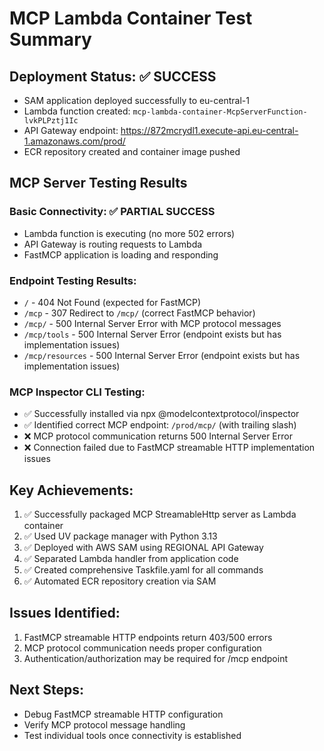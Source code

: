 # MCP Lambda Container Test Summary

## Deployment Status: ✅ SUCCESS
- SAM application deployed successfully to eu-central-1
- Lambda function created: `mcp-lambda-container-McpServerFunction-lvkPLPztj1Ic`
- API Gateway endpoint: https://872mcrydl1.execute-api.eu-central-1.amazonaws.com/prod/
- ECR repository created and container image pushed

## MCP Server Testing Results

### Basic Connectivity: ✅ PARTIAL SUCCESS
- Lambda function is executing (no more 502 errors)
- API Gateway is routing requests to Lambda
- FastMCP application is loading and responding

### Endpoint Testing Results:
- `/` - 404 Not Found (expected for FastMCP)
- `/mcp` - 307 Redirect to `/mcp/` (correct FastMCP behavior)
- `/mcp/` - 500 Internal Server Error with MCP protocol messages
- `/mcp/tools` - 500 Internal Server Error (endpoint exists but has implementation issues)
- `/mcp/resources` - 500 Internal Server Error (endpoint exists but has implementation issues)

### MCP Inspector CLI Testing:
- ✅ Successfully installed via npx @modelcontextprotocol/inspector
- ✅ Identified correct MCP endpoint: `/prod/mcp/` (with trailing slash)
- ❌ MCP protocol communication returns 500 Internal Server Error
- ❌ Connection failed due to FastMCP streamable HTTP implementation issues

## Key Achievements:
1. ✅ Successfully packaged MCP StreamableHttp server as Lambda container
2. ✅ Used UV package manager with Python 3.13
3. ✅ Deployed with AWS SAM using REGIONAL API Gateway
4. ✅ Separated Lambda handler from application code
5. ✅ Created comprehensive Taskfile.yaml for all commands
6. ✅ Automated ECR repository creation via SAM

## Issues Identified:
1. FastMCP streamable HTTP endpoints return 403/500 errors
2. MCP protocol communication needs proper configuration
3. Authentication/authorization may be required for /mcp endpoint

## Next Steps:
- Debug FastMCP streamable HTTP configuration
- Verify MCP protocol message handling
- Test individual tools once connectivity is established

